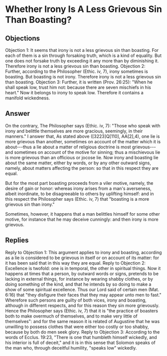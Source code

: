 # Whether Irony Is A Less Grievous Sin Than Boasting?
## Objections
Objection 1: It seems that irony is not a less grievous sin than boasting. For each of them is a sin through forsaking truth, which is a kind of equality. But one does not forsake truth by exceeding it any more than by diminishing it. Therefore irony is not a less grievous sin than boasting.
Objection 2: Further, according to the Philosopher (Ethic. iv, 7), irony sometimes is boasting. But boasting is not irony. Therefore irony is not a less grievous sin than boasting.
Objection 3: Further, it is written (Prov. 26:25): "When he shall speak low, trust him not: because there are seven mischiefs in his heart." Now it belongs to irony to speak low. Therefore it contains a manifold wickedness.
## Answer
On the contrary, The Philosopher says (Ethic. iv, 7): "Those who speak with irony and belittle themselves are more gracious, seemingly, in their manners."
I answer that, As stated above ([3223]Q[110], AA[2],4), one lie is more grievous than another, sometimes on account of the matter which it is about---thus a lie about a matter of religious doctrine is most grievous---and sometimes on account of the motive for sinning; thus a mischievous lie is more grievous than an officious or jocose lie. Now irony and boasting lie about the same matter, either by words, or by any other outward signs, namely, about matters affecting the person: so that in this respect they are equal.

But for the most part boasting proceeds from a viler motive, namely, the desire of gain or honor: whereas irony arises from a man's averseness, albeit inordinate, to be disagreeable to others by uplifting himself: and in this respect the Philosopher says (Ethic. iv, 7) that "boasting is a more grievous sin than irony."

Sometimes, however, it happens that a man belittles himself for some other motive, for instance that he may deceive cunningly: and then irony is more grievous.
## Replies
Reply to Objection 1: This argument applies to irony and boasting, according as a lie is considered to be grievous in itself or on account of its matter: for it has been said that in this way they are equal.
Reply to Objection 2: Excellence is twofold: one is in temporal, the other in spiritual things. Now it happens at times that a person, by outward words or signs, pretends to be lacking in external things, for instance by wearing shabby clothes, or by doing something of the kind, and that he intends by so doing to make a show of some spiritual excellence. Thus our Lord said of certain men (Mat. 6:16) that "they disfigure their faces that they may appear unto men to fast." Wherefore such persons are guilty of both vices, irony and boasting, although in different respects, and for this reason they sin more grievously. Hence the Philosopher says (Ethic. iv, 7) that it is "the practice of boasters both to make overmuch of themselves, and to make very little of themselves": and for the same reason it is related of Augustine that he was unwilling to possess clothes that were either too costly or too shabby, because by both do men seek glory.
Reply to Objection 3: According to the words of Ecclus. 19:23, "There is one that humbleth himself wickedly, and his interior is full of deceit," and it is in this sense that Solomon speaks of the man who, through deceitful humility, "speaks low" wickedly.